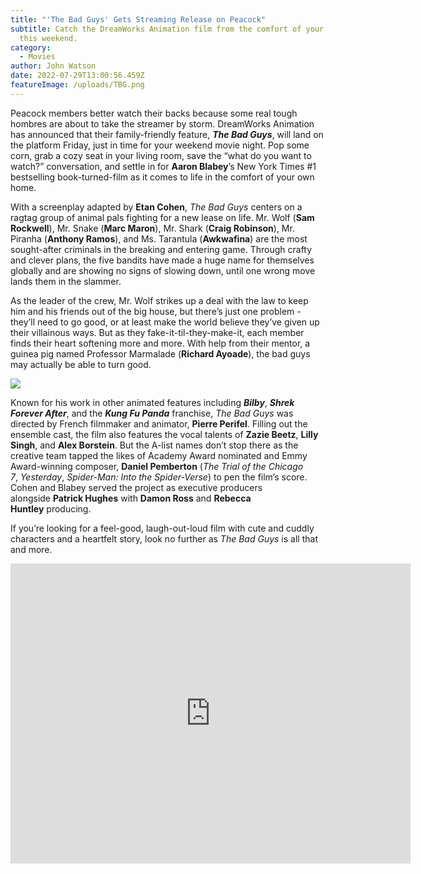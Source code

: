 ```yaml
---
title: "'The Bad Guys' Gets Streaming Release on Peacock"
subtitle: Catch the DreamWorks Animation film from the comfort of your couch
  this weekend.
category:
  - Movies
author: John Watson
date: 2022-07-29T13:00:56.459Z
featureImage: /uploads/TBG.png
---
```

Peacock members better watch their backs because some real tough hombres are about to take the streamer by storm. DreamWorks Animation has announced that their family-friendly feature, ***The Bad Guys***, will land on the platform Friday, just in time for your weekend movie night. Pop some corn, grab a cozy seat in your living room, save the “what do you want to watch?” conversation, and settle in for **Aaron Blabey**’s New York Times #1 bestselling book-turned-film as it comes to life in the comfort of your own home.

With a screenplay adapted by **Etan Cohen**, *The Bad Guys* centers on a ragtag group of animal pals fighting for a new lease on life. Mr. Wolf (**Sam Rockwell**), Mr. Snake (**Marc Maron**), Mr. Shark (**Craig Robinson**), Mr. Piranha (**Anthony Ramos**), and Ms. Tarantula (**Awkwafina**) are the most sought-after criminals in the breaking and entering game. Through crafty and clever plans, the five bandits have made a huge name for themselves globally and are showing no signs of slowing down, until one wrong move lands them in the slammer.

As the leader of the crew, Mr. Wolf strikes up a deal with the law to keep him and his friends out of the big house, but there’s just one problem - they’ll need to go good, or at least make the world believe they’ve given up their villainous ways. But as they fake-it-til-they-make-it, each member finds their heart softening more and more. With help from their mentor, a guinea pig named Professor Marmalade (**Richard Ayoade**), the bad guys may actually be able to turn good.

![](/uploads/tbg2.jpg)

Known for his work in other animated features including ***Bilby***, ***Shrek Forever After***, and the ***Kung Fu Panda*** franchise, *The Bad Guys* was directed by French filmmaker and animator, **Pierre Perifel**. Filling out the ensemble cast, the film also features the vocal talents of **Zazie Beetz**, **Lilly Singh**, and **Alex Borstein**. But the A-list names don’t stop there as the creative team tapped the likes of Academy Award nominated and Emmy Award-winning composer, **Daniel Pemberton** (*The Trial of the Chicago 7*, *Yesterday*, *Spider-Man: Into the Spider-Verse*) to pen the film’s score. Cohen and Blabey served the project as executive producers alongside **Patrick Hughes** with **Damon Ross** and **Rebecca Huntley** producing.

If you’re looking for a feel-good, laugh-out-loud film with cute and cuddly characters and a heartfelt story, look no further as *The Bad Guys* is all that and more.

<iframe
    width="640"
    height="480"
    src="https://www.youtube.com/embed/UmX4kyB2wfg"
    frameborder="0"
    allow="autoplay; encrypted-media"
    allowfullscreen
>
</iframe>